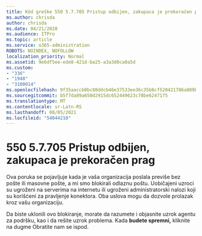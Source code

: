```yaml
---
title: Kôd greške 550 5.7.705 Pristup odbijen, zakupaca je prekoračen prag
ms.author: chrisda
author: chrisda
ms.date: 04/21/2020
ms.audience: ITPro
ms.topic: article
ms.service: o365-administration
ROBOTS: NOINDEX, NOFOLLOW
localization_priority: Normal
ms.assetid: 9e6df5ee-ede8-421d-ba25-a3a3d0ca0a5d
ms.custom:
- "336"
- "1948"
- "3100014"
ms.openlocfilehash: 9f35aaccb0bc80ddcb46e37533ee36c35b8cf520421786a809b28cfa70e16391
ms.sourcegitcommit: b5f7da89a650d2915dc652449623c78be6247175
ms.translationtype: MT
ms.contentlocale: sr-Latn-RS
ms.lasthandoff: 08/05/2021
ms.locfileid: "54044210"
---
```

# <a name="550-57705-access-denied-tenant-has-exceeded-threshold"></a>550 5.7.705 Pristup odbijen, zakupaca je prekoračen prag

Ova poruka se pojavljuje kada je vaša organizacija poslala previše bez pošte ili masovne pošte, a mi smo blokirali odlaznu poštu.
Uobičajeni uzroci su ugroženi na serverima na internetu ili ugroženi administratorski nalozi koji su korišćeni za pravljenje konektora. Oba uslova mogu da dozvole prolazak kroz vašu organizaciju.

Da biste uklonili ovo blokiranje, morate da razumete i objasnite uzrok agentu za podršku, kao i da rešite uzrok problema.
Kada **budete spremni,** kliknite na dugme Obratite nam se ispod.
